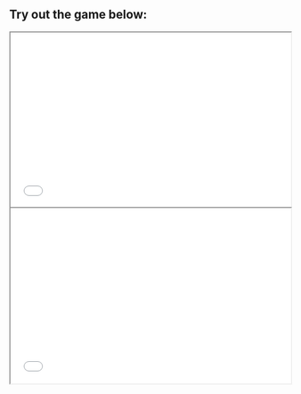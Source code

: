 ## Try out the game below:

<div style="position:relative;padding-bottom:62.5%;">
  <iframe style="width:100%;height:100%;position:absolute;left:0px;top:0px;" src="./Game/index.html"></iframe>
</div>

<div style="position:relative;padding-bottom:62.5%;">
  <iframe style="width:100%;height:100%;position:absolute;left:0px;top:0px;" src="../Game/index.html"></iframe>
</div>
